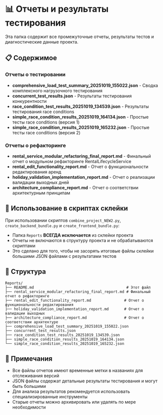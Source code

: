 # 📊 Отчеты и результаты тестирования

Эта папка содержит все промежуточные отчеты, результаты тестов и диагностические данные проекта.

## 📋 Содержимое

### Отчеты о тестировании
- **comprehensive_load_test_summary_20251019_155022.json** - Сводка комплексного нагрузочного тестирования
- **concurrent_test_results.json** - Результаты тестирования конкурентности
- **race_condition_test_results_20251019_134539.json** - Результаты тестирования race conditions
- **simple_race_condition_results_20251019_164134.json** - Простые тесты race conditions (версия 1)
- **simple_race_condition_results_20251019_165232.json** - Простые тесты race conditions (версия 2)

### Отчеты о рефакторинге
- **rental_service_modular_refactoring_final_report.md** - Финальный отчет о модульном рефакторинге RentalLifecycleService
- **rental_edit_functionality_report.md** - Отчет о функциональности редактирования аренд
- **holiday_validation_implementation_report.md** - Отчет о реализации валидации выходных дней
- **architecture_compliance_report.md** - Отчет о соответствии архитектурным принципам

## 🔧 Использование в скриптах склейки

При использовании скриптов `combine_project_NEW2.py`, `create_backend_bundle.py` и `create_frontend_bundle.py`:

- Папка `Reports` **ВСЕГДА исключается** из склейки проекта
- Отчеты не включаются в структуру проекта и не обрабатываются скриптами
- Это сделано для того, чтобы не засорять итоговые файлы склейки большими JSON файлами с результатами тестов

## 📁 Структура

```
Reports/
├── README.md                                          # Этот файл
├── rental_service_modular_refactoring_final_report.md # Финальный отчет о рефакторинге
├── rental_edit_functionality_report.md               # Отчет о функциональности редактирования
├── holiday_validation_implementation_report.md       # Отчет о валидации выходных
├── architecture_compliance_report.md                 # Отчет о соответствии архитектуре
├── comprehensive_load_test_summary_20251019_155022.json
├── concurrent_test_results.json
├── race_condition_test_results_20251019_134539.json
├── simple_race_condition_results_20251019_164134.json
└── simple_race_condition_results_20251019_165232.json
```

## 📝 Примечания

- Все файлы отчетов имеют временные метки в названиях для отслеживания версий
- JSON файлы содержат детальные результаты тестирования и могут быть большими
- Для анализа результатов рекомендуется использовать специализированные инструменты
- Старые отчеты можно архивировать или удалять по мере необходимости
